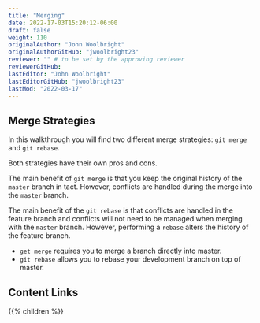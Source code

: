 ```yaml
---
title: "Merging"
date: 2022-17-03T15:20:12-06:00
draft: false
weight: 110
originalAuthor: "John Woolbright"
originalAuthorGitHub: "jwoolbright23"
reviewer: "" # to be set by the approving reviewer
reviewerGitHub:
lastEditor: "John Woolbright"
lastEditorGitHub: "jwoolbright23"
lastMod: "2022-03-17"
---
```


## Merge Strategies

In this walkthrough you will find two different merge strategies: `git merge` and `git rebase`. 

Both strategies have their own pros and cons.

The main benefit of `git merge` is that you keep the original history of the `master` branch in tact. However, conflicts are handled during the merge into the `master` branch.

The main benefit of the `git rebase` is that conflicts are handled in the feature branch and conflicts will not need to be managed when merging with the `master` branch. However, performing a `rebase` alters the history of the feature branch.

- `get merge` requires you to merge a branch directly into master. 
- `git rebase` allows you to rebase your development branch on top of master.

## Content Links

{{% children %}}